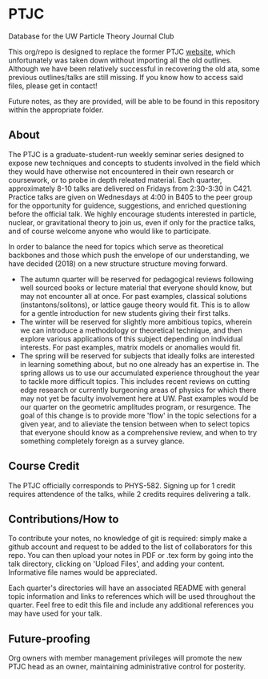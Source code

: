 # PTJC
Database for the UW Particle Theory Journal Club

This org/repo is designed to replace the former PTJC [website](https://sharepoint.washington.edu/phys/wiki/ptjc/), which unfortunately was taken down without importing all the old outlines. Although we have been relatively successful in recovering the old ata, some previous outlines/talks are still missing. If you know how to access said files, please get in contact! 

Future notes, as they are provided, will be able to be found in this repository within the appropriate folder. 

## About

The PTJC is a graduate-student-run weekly seminar series designed to expose new techniques and concepts to students involved in the field which they would have otherwise not encountered in their own research or coursework, or to probe in depth releated material. Each quarter, approximately 8-10 talks are delivered on Fridays from 2:30-3:30 in C421. Practice talks are given on Wednesdays at 4:00 in B405 to the peer group for the opportunity for guidence, suggestions, and enriched questioning before the official talk. We highly encourage students interested in particle, nuclear, or gravitational theory to join us, even if only for the practice talks, and of course welcome anyone who would like to participate. 

In order to balance the need for topics which serve as theoretical backbones and those which push the envelope of our understanding, we have decided (2018) on a new structure structure moving forward. 
* The autumn quarter will be reserved for pedagogical reviews following well sourced books or lecture material that everyone should know, but may not encounter all at once. For past examples, classical solutions (instantons/solitons), or lattice gauge theory would fit. This is to allow for a gentle introduction for new students giving their first talks. 
* The winter will be reserved for slightly more ambitious topics, wherein we can introduce a methodology or theoretical technique, and then explore various applications of this subject depending on individual interests. For past examples, matrix models or anomalies would fit.
* The spring will be reserved for subjects that ideally folks are interested in learning something about, but no one already has an expertise in. The spring allows us to use our accumulated experience throughout the year to tackle more difficult topics. This includes recent reviews on cutting edge research or currently burgeoning areas of physics for which there may not yet be faculty involvement here at UW. Past examples would be our quarter on the geometric amplitudes program, or resurgence. 
The goal of this change is to provide more 'flow' in the topic selections for a given year, and to alieviate the tension between when to select topics that everyone should know as a comprehensive review, and when to try something completely foreign as a survey glance. 

## Course Credit

The PTJC officially corresponds to PHYS-582. Signing up for 1 credit requires attendence of the talks, while 2 credits requires delivering a talk.

## Contributions/How to

To contribute your notes, no knowledge of git is required: simply make a github account and request to be added to the list of collaborators for this repo. You can then upload your notes in PDF or .tex form by going into the talk directory, clicking on 'Upload Files', and adding your content. Informative file names would be appreciated.

Each quarter's directories will have an associated README with general topic information and links to references which will be used throughout the quarter. Feel free to edit this file and include any additional references you may have used for your talk.

## Future-proofing
Org owners with member management privileges will promote the new PTJC head as an owner, maintaining administrative control for posterity. 
